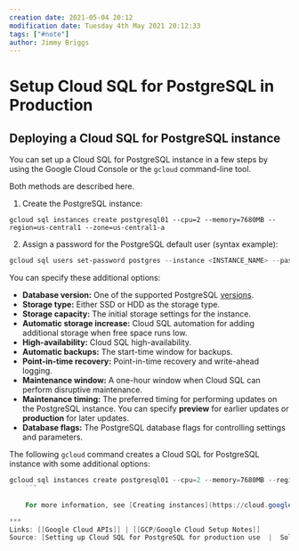```yaml
---
creation date: 2021-05-04 20:12
modification date: Tuesday 4th May 2021 20:12:33
tags: ["#note"]
author: Jimmy Briggs
---
```


# Setup Cloud SQL for PostgreSQL in Production

## Deploying a Cloud SQL for PostgreSQL instance

You can set up a Cloud SQL for PostgreSQL instance in a few steps by using the Google Cloud Console or the `gcloud` command-line tool. 

Both methods are described here.

1.  Create the PostgreSQL instance:
    
```
gcloud sql instances create postgresql01 --cpu=2 --memory=7680MB --region=us-central1 --zone=us-central1-a
```
    
2.  Assign a password for the PostgreSQL default user (syntax example):

```powershell
gcloud sql users set-password postgres --instance <INSTANCE_NAME> --password <PASSWORD>
```
 
You can specify these additional options:
    
-   **Database version:** One of the supported PostgreSQL [versions](https://cloud.google.com/sql/docs/postgres/db-versions).
-   **Storage type:** Either SSD or HDD as the storage type.
-   **Storage capacity:** The initial storage settings for the instance.
-   **Automatic storage increase:** Cloud SQL automation for adding additional storage when free space runs low.
-   **High-availability:** Cloud SQL high-availability.
-   **Automatic backups:** The start-time window for backups.
-   **Point-in-time recovery:** Point-in-time recovery and write-ahead logging.
-   **Maintenance window:** A one-hour window when Cloud SQL can perform disruptive maintenance.
-   **Maintenance timing:** The preferred timing for performing updates on the PostgreSQL instance. You can specify **preview** for earlier updates or **production** for later updates.
-   **Database flags:** The PostgreSQL database flags for controlling settings and parameters.
    
The following `gcloud` command creates a Cloud SQL for PostgreSQL instance with some additional options:

```powershell
gcloud sql instances create postgresql01 --cpu=2 --memory=7680MB --region=us-central1 \    --zone=us-central1-a \    --database-version=POSTGRES_12 \    --storage-type=SSD \    --storage-size=100 \    --storage-auto-increase \    --availability-type=regional \    --backup-start-time=23:30 \    --enable-point-in-time-recovery \    --maintenance-window-day=sun \    --maintenance-window-hour=11 \    --maintenance-release-channel=production \    --database-flags max_connections=100
    ```
    
    For more information, see [Creating instances](https://cloud.google.com/sql/docs/postgres/create-instance#gcloud).

***
Links: [[Google Cloud APIs]] | [[GCP/Google Cloud Setup Notes]]
Source: [Setting up Cloud SQL for PostgreSQL for production use  |  Solutions (google.com)](https://cloud.google.com/solutions/setting-up-cloud-sql-for-postgresql-for-production)

